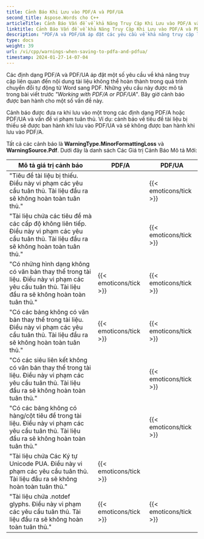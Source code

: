 ```yaml
---
title: Cảnh Báo Khi Lưu vào PDF/A và PDF/UA
second_title: Aspose.Words cho C++
articleTitle: Cảnh Báo Vấn đề về khả Năng Truy Cập Khi Lưu vào PDF/A và PDF/UA
linktitle: Cảnh Báo Vấn đề về khả Năng Truy Cập Khi Lưu vào PDF/A và PDF/UA
description: "PDF/A và PDF/UA áp đặt các yêu cầu về khả năng truy cập liên quan đến nội dung tài liệu. Khi lưu vào PDF/A hoặc PDF/UA trong C++ và vấn đề vi phạm tuân thủ, một cảnh báo được đưa ra."
type: docs
weight: 39
url: /vi/cpp/warnings-when-saving-to-pdfa-and-pdfua/
timestamp: 2024-01-27-14-07-04
---
```


Các định dạng PDF/A và PDF/UA áp đặt một số yêu cầu về khả năng truy cập liên quan đến nội dung tài liệu không thể hoàn thành trong quá trình chuyển đổi tự động từ Word sang PDF. Những yêu cầu này được mô tả trong bài viết trước *"Working with PDF/A or PDF/UA"*. Bây giờ cảnh báo được ban hành cho một số vấn đề này.

Cảnh báo được đưa ra khi lưu vào một trong các định dạng PDF/A hoặc PDF/UA và vấn đề vi phạm tuân thủ. Ví dụ: cảnh báo về tiêu đề tài liệu bị thiếu sẽ được ban hành khi lưu vào PDF/UA và sẽ không được ban hành khi lưu vào PDF/A.

Tất cả các cảnh báo là **WarningType.MinorFormattingLoss** và **WarningSource.Pdf**. Dưới đây là danh sách Các Giá trị Cảnh Báo Mô tả Mới:

| Mô tả giá trị cảnh báo | PDF/A | PDF/UA |
| ------------------------------------------------------------ | ---------------------- | ---------------------- |
| "Tiêu đề tài liệu bị thiếu. Điều này vi phạm các yêu cầu tuân thủ. Tài liệu đầu ra sẽ không hoàn toàn tuân thủ." |  | {{< emoticons/tick >}} |
| "Tài liệu chứa các tiêu đề mà các cấp độ không liên tiếp. Điều này vi phạm các yêu cầu tuân thủ. Tài liệu đầu ra sẽ không hoàn toàn tuân thủ." |  | {{< emoticons/tick >}} |
| "Có những hình dạng không có văn bản thay thế trong tài liệu. Điều này vi phạm các yêu cầu tuân thủ. Tài liệu đầu ra sẽ không hoàn toàn tuân thủ." | {{< emoticons/tick >}} | {{< emoticons/tick >}} |
| "Có các bảng không có văn bản thay thế trong tài liệu. Điều này vi phạm các yêu cầu tuân thủ. Tài liệu đầu ra sẽ không hoàn toàn tuân thủ." | {{< emoticons/tick >}} | {{< emoticons/tick >}} |
| "Có các siêu liên kết không có văn bản thay thế trong tài liệu. Điều này vi phạm các yêu cầu tuân thủ. Tài liệu đầu ra sẽ không hoàn toàn tuân thủ." |  | {{< emoticons/tick >}} |
| "Có các bảng không có hàng/cột tiêu đề trong tài liệu. Điều này vi phạm các yêu cầu tuân thủ. Tài liệu đầu ra sẽ không hoàn toàn tuân thủ." |  | {{< emoticons/tick >}} |
| "Tài liệu chứa Các Ký tự Unicode PUA. Điều này vi phạm các yêu cầu tuân thủ. Tài liệu đầu ra sẽ không hoàn toàn tuân thủ." | {{< emoticons/tick >}} |  |
| "Tài liệu chứa .notdef glyphs. Điều này vi phạm các yêu cầu tuân thủ. Tài liệu đầu ra sẽ không hoàn toàn tuân thủ." | {{< emoticons/tick >}} | {{< emoticons/tick >}} |
